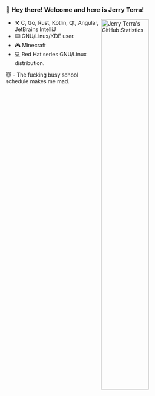 ### :clap: Hey there! Welcome and here is Jerry Terra!

<img align="right" alt="Jerry Terra's GitHub Statistics" width="50%" src="https://github-readme-stats.vercel.app/api?username=jellytea&show_icons=true"/>

- :hammer_and_pick: C, Go, Rust, Kotlin, Qt, Angular, JetBrains IntelliJ
- :keyboard: GNU/Linux/KDE user.
- :video_game: Minecraft
- :computer: Red Hat series GNU/Linux distribution.

:innocent: - The fucking busy school schedule makes me mad.

